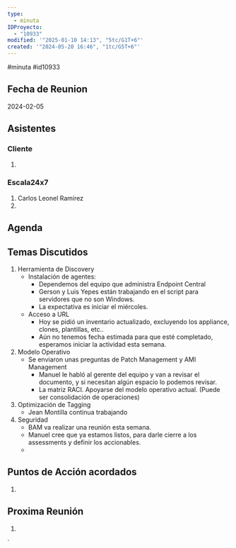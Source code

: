```yaml
---
type:
  - minuta
IDProyecto:
  - "10933"
modified: '"2025-01-10 14:13", "5tc/G1T+6"'
created: '"2024-05-20 16:46", "1tc/G5T+6"'
---
```

#minuta 
#id10933 

## Fecha de Reunion
2024-02-05

## Asistentes

### Cliente
1. 
### Escala24x7
1. Carlos Leonel Ramírez
2. 

## Agenda

## Temas Discutidos
1. Herramienta de Discovery
	- Instalación de agentes:
		- Dependemos del equipo que administra Endpoint Central
		- Gerson y Luis Yepes están trabajando en el script para servidores que no son Windows.
		- La expectativa es iniciar el miércoles.
	- Acceso a URL
		- Hoy se pidió un inventario actualizado, excluyendo los appliance, clones, plantillas, etc..
		- Aún no tenemos fecha estimada para que esté completado, esperamos iniciar la actividad esta semana.
2. Modelo Operativo
	- Se enviaron unas preguntas de Patch Management y AMI Management
		- Manuel le habló al gerente del equipo y van a revisar el documento, y si necesitan algún espacio lo podemos revisar.
		- La matriz RACI. Apoyarse del modelo operativo actual. (Puede ser consolidación de operaciones)
3. Optimización de Tagging
	- Jean Montilla continua trabajando
4. Seguridad
	- BAM va realizar una reunión esta semana. 
	- Manuel cree que ya estamos listos, para darle cierre a los assessments y definir los accionables.
	- 

## Puntos de Acción acordados
1. 

## Proxima Reunión
1.  

`